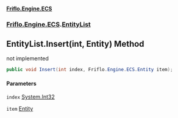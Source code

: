 #### [Friflo.Engine.ECS](index.md 'index')
### [Friflo.Engine.ECS](Friflo.Engine.ECS.md 'Friflo.Engine.ECS').[EntityList](EntityList.md 'Friflo.Engine.ECS.EntityList')

## EntityList.Insert(int, Entity) Method

not implemented

```csharp
public void Insert(int index, Friflo.Engine.ECS.Entity item);
```
#### Parameters

<a name='Friflo.Engine.ECS.EntityList.Insert(int,Friflo.Engine.ECS.Entity).index'></a>

`index` [System.Int32](https://docs.microsoft.com/en-us/dotnet/api/System.Int32 'System.Int32')

<a name='Friflo.Engine.ECS.EntityList.Insert(int,Friflo.Engine.ECS.Entity).item'></a>

`item` [Entity](Entity.md 'Friflo.Engine.ECS.Entity')